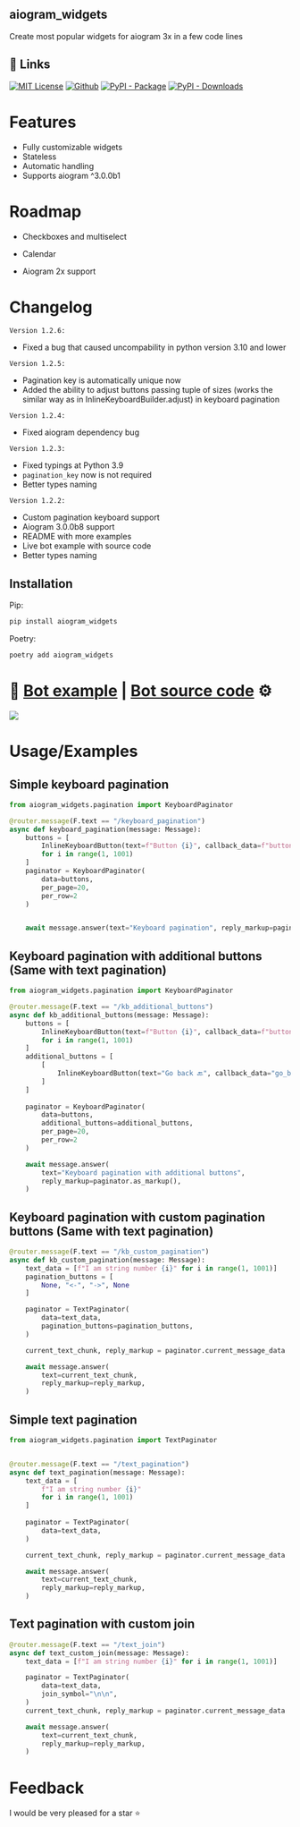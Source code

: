 

## aiogram_widgets


Create most popular widgets for aiogram 3x in a few code lines 

## 🔗 Links

[![MIT License](https://img.shields.io/badge/License-MIT-green.svg)](https://choosealicense.com/licenses/mit/) 
[![Github](https://img.shields.io/github/stars/ggindinson?label=GitHub%20Repo&style=social)](https://github.com/ggindinson/aiogram_widgets)
[![PyPI - Package](https://img.shields.io/pypi/v/aiogram_widgets)](https://pypi.org/project/aiogram-widgets/)
[![PyPI - Downloads](https://img.shields.io/pypi/dm/aiogram_widgets)](https://pypistats.org/packages/aiogram-widgets)

# Features

- Fully customizable widgets 
- Stateless
- Automatic handling
- Supports aiogram ^3.0.0b1


# Roadmap

- Checkboxes and multiselect

- Calendar

- Aiogram 2x support


# Changelog

`Version 1.2.6:`
- Fixed a bug that caused uncompability in python version 3.10 and lower


`Version 1.2.5:`
- Pagination key is automatically unique now
- Added the ability to adjust buttons passing tuple of sizes (works the similar way as in InlineKeyboardBuilder.adjust) in keyboard pagination


`Version 1.2.4:`
- Fixed aiogram dependency bug

`Version 1.2.3:`
- Fixed typings at Python 3.9
- `pagination_key` now is not required
- Better types naming

`Version 1.2.2:`
- Custom pagination keyboard support
- Aiogram 3.0.0b8 support
- README with more examples
- Live bot example with source code
- Better types naming


## Installation

Pip:

```bash
pip install aiogram_widgets
```

Poetry:

```bash
poetry add aiogram_widgets
```


# 🤖 [Bot example](https://t.me/aiogram_widgets_demo_bot) | [Bot source code](https://github.com/ggindinson/aiogram_widgets/blob/main/example.py) ⚙️
![](https://raw.githubusercontent.com/ggindinson/aiogram_widgets/main/demo.gif)




# Usage/Examples



## Simple keyboard pagination

```python
from aiogram_widgets.pagination import KeyboardPaginator

@router.message(F.text == "/keyboard_pagination")
async def keyboard_pagination(message: Message):
    buttons = [
        InlineKeyboardButton(text=f"Button {i}", callback_data=f"button_{i}")
        for i in range(1, 1001)
    ]
    paginator = KeyboardPaginator(
        data=buttons,
        per_page=20,
        per_row=2
    )


    await message.answer(text="Keyboard pagination", reply_markup=paginator.as_markup())

```
## Keyboard pagination with additional buttons (Same with text pagination)
```python
from aiogram_widgets.pagination import KeyboardPaginator

@router.message(F.text == "/kb_additional_buttons")
async def kb_additional_buttons(message: Message):
    buttons = [
        InlineKeyboardButton(text=f"Button {i}", callback_data=f"button_{i}")
        for i in range(1, 1001)
    ]
    additional_buttons = [
        [
            InlineKeyboardButton(text="Go back 🔙", callback_data="go_back"),
        ]
    ]
    
    paginator = KeyboardPaginator(
        data=buttons,
        additional_buttons=additional_buttons,    
        per_page=20, 
        per_row=2
    )

    await message.answer(
        text="Keyboard pagination with additional buttons",
        reply_markup=paginator.as_markup(),
    )

```
## Keyboard pagination with custom pagination buttons (Same with text pagination)
``` python
@router.message(F.text == "/kb_custom_pagination")
async def kb_custom_pagination(message: Message):
    text_data = [f"I am string number {i}" for i in range(1, 1001)]
    pagination_buttons = [
        None, "<-", "->", None
    ]

    paginator = TextPaginator(
        data=text_data,
        pagination_buttons=pagination_buttons,
    )

    current_text_chunk, reply_markup = paginator.current_message_data

    await message.answer(
        text=current_text_chunk,
        reply_markup=reply_markup,
    )

```

## Simple text pagination
```python
from aiogram_widgets.pagination import TextPaginator


@router.message(F.text == "/text_pagination")
async def text_pagination(message: Message):
    text_data = [
        f"I am string number {i}"
        for i in range(1, 1001)
    ]
    
    paginator = TextPaginator(
        data=text_data,
    )

    current_text_chunk, reply_markup = paginator.current_message_data

    await message.answer(
        text=current_text_chunk,
        reply_markup=reply_markup,
    )

```


## Text pagination with custom join

```python
@router.message(F.text == "/text_join")
async def text_custom_join(message: Message):
    text_data = [f"I am string number {i}" for i in range(1, 1001)]

    paginator = TextPaginator(
        data=text_data,
        join_symbol="\n\n",
    )
    current_text_chunk, reply_markup = paginator.current_message_data

    await message.answer(
        text=current_text_chunk,
        reply_markup=reply_markup,
    )

```

# Feedback

I would be very pleased for a star ⭐️
